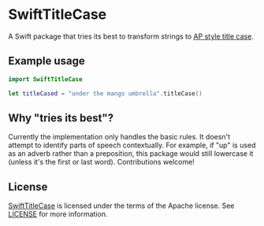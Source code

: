 # SwiftTitleCase

A Swift package that tries its best to transform strings to [AP style title case](https://en.wikipedia.org/wiki/Title_case#AP_Stylebook).

## Example usage

```swift
import SwiftTitleCase

let titleCased = "under the mango umbrella".titleCase()
```

## Why "tries its best"?

Currently the implementation only handles the basic rules. It doesn't attempt to identify parts of speech contextually. For example, if "up" is used as an adverb rather than a preposition, this package would still lowercase it (unless it's the first or last word). Contributions welcome!

## License

[SwiftTitleCase](https://github.com/mangoumbrella/SwiftTitleCase) is licensed under the terms of the Apache license. See [LICENSE](LICENSE) for more information.
